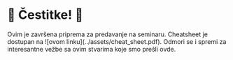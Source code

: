<link rel="stylesheet" href="/UNIX-beginner-course/assets/css/custom.css">

<h1>🎉 Čestitke! 🎉</h1>
<p>Ovim je završena priprema za predavanje na seminaru. Cheatsheet je dostupan na ![ovom linku](../assets/cheat_sheet.pdf). Odmori se i spremi za interesantne vežbe sa ovim stvarima koje smo prešli ovde.</p>

<!-- Include confetti script -->
<canvas id="confetti-canvas" style="position:fixed;top:0;left:0;width:100%;height:100%;pointer-events:none;z-index:999;"></canvas>
<script src="https://cdn.jsdelivr.net/npm/canvas-confetti@1.6.0/dist/confetti.browser.min.js"></script>
<script>
  // Basic celebration
  confetti({
    particleCount: 150,
    spread: 70,
    origin: { y: 0.6 }
  });

  // Optional: repeat a bit
  setTimeout(() => {
    confetti({
      particleCount: 100,
      spread: 60,
      origin: { y: 0.7 }
    });
  }, 500);
</script>